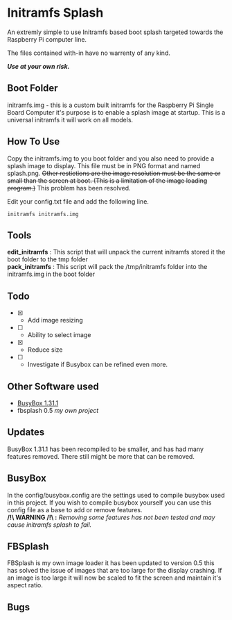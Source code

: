 # Initramfs Splash

An extremly simple to use Initramfs based boot splash targeted towards the Raspberry Pi computer line.  


The files contained with-in have no warrenty of any kind.

***Use at your own risk.***


## Boot Folder

initramfs.img - this is a custom built initramfs for the Raspberry Pi Single Board Computer it's purpose is
to enable a splash image at startup.  This is a universal initramfs it will work on all models.

## How To Use

Copy the initramfs.img to you boot folder and you also need to provide a splash image to display. This file
must be in PNG format and named splash.png.  ~~Other restictions are the image resolution must be the same or small than the screen at boot.  (This is a limitation of the image loading program.)~~ This problem has been resolved.

Edit your config.txt file and add the following line.

```
initramfs initramfs.img
```

## Tools

**edit_initramfs** : This script that will unpack the current initramfs stored it the boot folder to the tmp folder  
**pack_initramfs** : This script will pack the /tmp/initramfs folder into the initramfs.img in the boot folder  

## Todo

* [X] - Add image resizing
* [ ] - Ability to select image
* [X] - Reduce size
* [ ] - Investigate if Busybox can be refined even more.

## Other Software used

* [BusyBox 1.31.1](busybox.net)
* fbsplash 0.5 *my own project*

## Updates

BusyBox 1.31.1 has been recompiled to be smaller, and has had many features removed. There still might be more that can be removed.

## BusyBox

In the config/busybox.config are the settings used to compile busybox used in this project. If you wish to compile busybox yourself you can use this config file as a base to add or remove features.  
**/!\\ WARNING /!\\ :** *Removing some features has not been tested and may cause initramfs splash to fail.*

## FBSplash

FBSplash is my own image loader it has been updated to version 0.5 this has solved the issue of images that are too large for the display crashing.  If an image is too large it will now be scaled to fit the screen and maintain it's aspect ratio.

## Bugs





